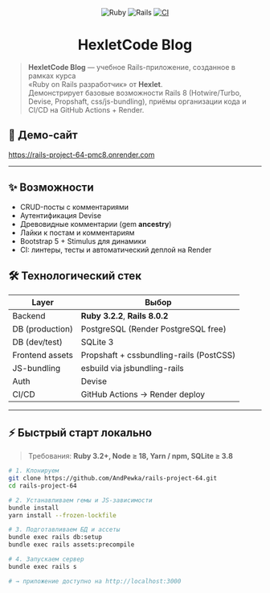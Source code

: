 <div align="center">

![Ruby](https://img.shields.io/badge/Ruby-3.2.2-red)
![Rails](https://img.shields.io/badge/Rails-8.0.2-brightgreen)
[![CI](https://github.com/AndPewka/rails-project-64/actions/workflows/hexlet-check.yml/badge.svg)](https://github.com/AndPewka/rails-project-64/actions)

# HexletCode Blog

</div>

> **HexletCode Blog** — учебное Rails-приложение, созданное в рамках курса  
> «Ruby on Rails разработчик» от **Hexlet**.  
> Демонстрирует базовые возможности Rails 8 (Hotwire/Turbo, Devise, Propshaft, css/js-bundling),
> приёмы организации кода и CI/CD на GitHub Actions + Render.

## 🚀 Демо-сайт
<https://rails-project-64-pmc8.onrender.com>

---

## ✨ Возможности

* CRUD-посты с комментариями  
* Аутентификация Devise  
* Древовидные комментарии (gem **ancestry**)  
* Лайки к постам и комментариям  
* Bootstrap 5 + Stimulus для динамики  
* CI: линтеры, тесты и автоматический деплой на Render

## 🛠 Технологический стек

| Layer            | Выбор                                              |
|------------------|----------------------------------------------------|
| Backend          | **Ruby 3.2.2**, **Rails 8.0.2**                    |
| DB (production)  | PostgreSQL (Render PostgreSQL free)                |
| DB (dev/test)    | SQLite 3                                           |
| Frontend assets  | Propshaft + cssbundling-rails (PostCSS)            |
| JS-bundling      | esbuild via jsbundling-rails                       |
| Auth             | Devise                                             |
| CI/CD            | GitHub Actions → Render deploy                     |

---

## ⚡ Быстрый старт локально

> Требования: **Ruby 3.2+, Node ≥ 18, Yarn / npm, SQLite ≥ 3.8**

```bash
# 1. Клонируем
git clone https://github.com/AndPewka/rails-project-64.git
cd rails-project-64

# 2. Устанавливаем гемы и JS-зависимости
bundle install
yarn install --frozen-lockfile

# 3. Подготавливаем БД и ассеты
bundle exec rails db:setup
bundle exec rails assets:precompile

# 4. Запускаем сервер
bundle exec rails s

# → приложение доступно на http://localhost:3000
